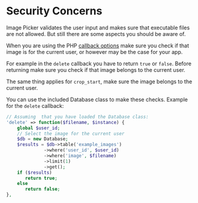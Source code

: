 # Security Concerns

Image Picker validates the user input and makes sure that executable files are not allowed. But still there are some aspects you should be aware of.

When you are using the PHP [callback options](configuration.md#callback-options) make sure you check if that image is for the current user, or however may be the case for your app.

For example in the `delete` callback you have to return `true` or `false`. Before returning make sure you check if that image belongs to the current user. 

The same thing applies for `crop_start`, make sure the image belongs to the current user.

You can use the included Database class to make these checks. Example for the `delete` callback:

```php
// Assuming  that you have loaded the Database class:
'delete' => function($filename, $instance) {
    global $user_id;
    // Select the image for the current user
    $db = new Database;
    $results = $db->table('example_images')
              ->where('user_id', $user_id)
              ->where('image', $filename)
              ->limit(1)
              ->get();
    if ($results) 
       return true;
    else 
       return false;
},
```
